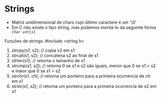 # Strings
- Matriz unidimensional de chars cujo último caractere é um '\0'
- Em C não existe o tipo string, mas podemos montá-lo da seguinte forma
``` char vet[x]```

Funções de strings:
#include <string.h>
1) strcpy(s1, s2); // copia s2 em s1
2) strcat(s1, s2); // concatena s2 ao final de s1
3) strlen(s1); // retorna o tamanho de s1
4) strcmp(s1, s2); // retorna 0 se s1 e s2 são iguais, menor que 0 se s1 < s2 e maior que 0 se s1 > s2
5) strchr(s1, ch); // retorna um ponteiro para a primeira ocorrencia de ch em s1
6) strstr(s1, s2); // retorna um ponteiro para a primeira ocorrencia de s2 em s1